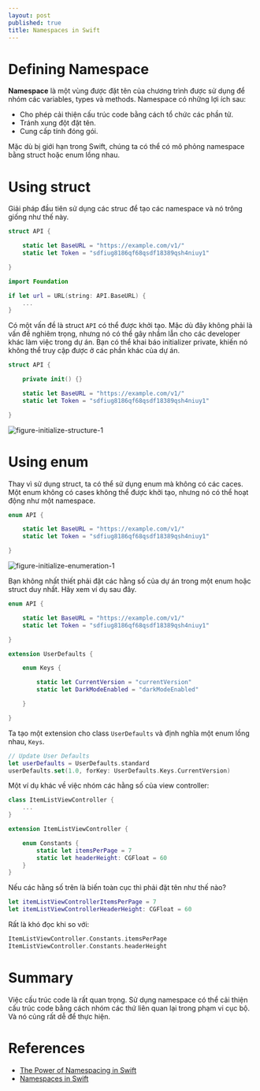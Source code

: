 ```yaml
---
layout: post
published: true
title: Namespaces in Swift
---
```


# **Defining Namespace**

**Namespace** là một vùng được đặt tên của chương trình được sử dụng để nhóm các variables, types và methods. Namespace có những lợi ích sau:
- Cho phép cải thiện cấu trúc code bằng cách tổ chức các phần tử.
- Tránh xung đột đặt tên.
- Cung cấp tính đóng gói.

Mặc dù bị giới hạn trong Swift, chúng ta có thể có mô phỏng namespace bằng struct hoặc enum lồng nhau.

# **Using struct**

Giải pháp đầu tiên sử dụng các struc để tạo các namespace và nó trông giống như thế này.

```swift
struct API {

    static let BaseURL = "https://example.com/v1/"
    static let Token = "sdfiug8186qf68qsdf18389qsh4niuy1"

}
```

```swift
import Foundation

if let url = URL(string: API.BaseURL) {
    ...
}
```

Có một vấn đề là struct `API` có thể được khởi tạo. Mặc dù đây không phải là vấn đề nghiêm trọng, nhưng nó có thể gây nhầm lẫn cho các developer khác làm việc trong dự án. Bạn có thể khai báo initializer private, khiến nó không thể truy cập được ở các phần khác của dự án.

```swift
struct API {

    private init() {}

    static let BaseURL = "https://example.com/v1/"
    static let Token = "sdfiug8186qf68qsdf18389qsh4niuy1"

}
```


![figure-initialize-structure-1](https://cocoacasts.s3.amazonaws.com/namespaces-in-swift/figure-initialize-structure-1.jpg)



# **Using enum**

Thay vì sử dụng struct, ta có thể sử dụng enum mà không có các caces. Một enum không có cases không thể được khởi tạo, nhưng nó có thể hoạt động như một namespace.

```swift
enum API {

    static let BaseURL = "https://example.com/v1/"
    static let Token = "sdfiug8186qf68qsdf18389qsh4niuy1"

}
```

![figure-initialize-enumeration-1](https://cocoacasts.s3.amazonaws.com/namespaces-in-swift/figure-initialize-enumeration-1.jpg)

Bạn không nhất thiết phải đặt các hằng số của dự án trong một enum hoặc struct duy nhất. Hãy xem ví dụ sau đây.

```swift
enum API {

    static let BaseURL = "https://example.com/v1/"
    static let Token = "sdfiug8186qf68qsdf18389qsh4niuy1"

}

extension UserDefaults {

    enum Keys {

        static let CurrentVersion = "currentVersion"
        static let DarkModeEnabled = "darkModeEnabled"

    }

}
```

Ta tạo một extension cho class `UserDefaults` và định nghĩa một enum lồng nhau, `Keys`.

```swift
// Update User Defaults
let userDefaults = UserDefaults.standard
userDefaults.set(1.0, forKey: UserDefaults.Keys.CurrentVersion)
```

Một ví dụ khác về việc nhóm các hằng số của view controller:

```swift
class ItemListViewController {
    ...
}

extension ItemListViewController {

    enum Constants {
        static let itemsPerPage = 7
        static let headerHeight: CGFloat = 60
    }
}
```

Nếu các hằng số trên là biến toàn cục thì phải đặt tên như thế nào?

```swift
let itemListViewControllerItemsPerPage = 7
let itemListViewControllerHeaderHeight: CGFloat = 60
```

Rất là khó đọc khi so với:

```swift
ItemListViewController.Constants.itemsPerPage
ItemListViewController.Constants.headerHeight
```

# **Summary**

Việc cấu trúc code là rất quan trọng. Sử dụng namespace có thể cải thiện cấu trúc code bằng cách nhóm các thứ liên quan lại trong phạm vi cục bộ. Và nó củng rất dễ để thực hiện.

# **References**

- [The Power of Namespacing in Swift](https://www.vadimbulavin.com/the-power-of-namespacing-in-swift)
- [Namespaces in Swift](https://cocoacasts.com/namespaces-in-swift)


